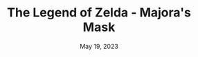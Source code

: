---
layout: n64
title: "The Legend of Zelda - Majora's Mask"
categories:
 - approved
 - n64
 - universal
 - safe
tags:
- zelda
- MM
series:
- zelda
date: May 19, 2023
permalink: /games/tloz-majoras-mask/play/details
publisher: Nintendo
gid: tloz-majoras-mask
edition: us
---